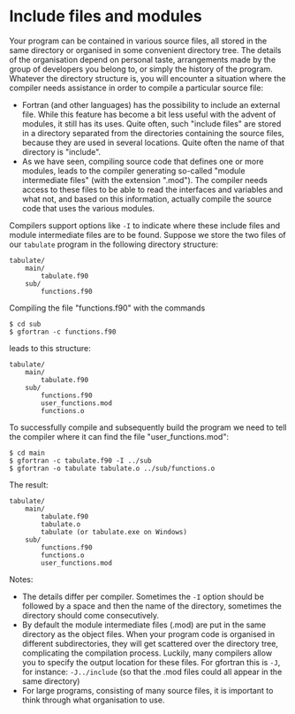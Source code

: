 # Include files and modules

Your program can be contained in various source files, all stored in the
same directory or organised in some convenient directory tree. The
details of the organisation depend on personal taste, arrangements made
by the group of developers you belong to, or simply the history of the
program. Whatever the directory structure is, you will encounter a
situation where the compiler needs assistance in order to compile a
particular source file:

- Fortran (and other languages) has the possibility to include an
  external file. While this feature has become a bit less useful with the
  advent of modules, it still has its uses. Quite often, such "include
  files" are stored in a directory separated from the directories
  containing the source files, because they are used in several locations.
  Quite often the name of that directory is "include".
- As we have seen, compiling source code that defines one or more modules, leads to
  the compiler generating so-called "module intermediate files" (with the extension ".mod").
  The compiler needs access to these files to be able to read the interfaces
  and variables and what not, and based on this information, actually
  compile the source code that uses the various modules.

Compilers support options like `-I` to indicate where these include
files and module intermediate files are to be found. Suppose we store
the two files of our `tabulate` program in the following directory
structure:

```
tabulate/
    main/
        tabulate.f90
    sub/
        functions.f90
```

Compiling the file "functions.f90" with the commands

```console
$ cd sub
$ gfortran -c functions.f90
```

leads to this structure:

```
tabulate/
    main/
        tabulate.f90
    sub/
        functions.f90
        user_functions.mod
        functions.o
```

To successfully compile and subsequently build the program we need to
tell the compiler where it can find the file "user_functions.mod":

```console
$ cd main
$ gfortran -c tabulate.f90 -I ../sub
$ gfortran -o tabulate tabulate.o ../sub/functions.o
```

The result:

```
tabulate/
    main/
        tabulate.f90
        tabulate.o
        tabulate (or tabulate.exe on Windows)
    sub/
        functions.f90
        functions.o
        user_functions.mod
```

Notes:

- The details differ per compiler. Sometimes the `-I` option should be
  followed by a space and then the name of the directory, sometimes the
  directory should come consecutively.
- By default the module intermediate files (.mod) are put in the
  same directory as the object files. When your program code is organised
  in different subdirectories, they will get scattered over the directory
  tree, complicating the compilation process. Luckily,
  many compilers allow you to specify the output location for these
  files. For gfortran this is `-J`, for instance:
  `-J../include` (so that the .mod files could all appear in the
  same directory)
- For large programs, consisting of many source files, it is important to
  think through what organisation to use.
